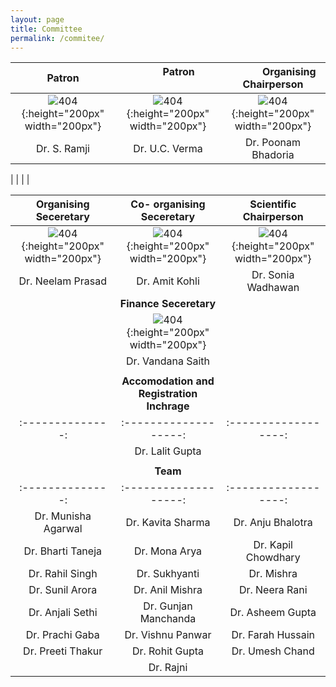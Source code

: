 ```yaml
---
layout: page
title: Committee
permalink: /commitee/
---
```


| **Patron**        |  &nbsp;  &nbsp; &nbsp;&nbsp; &nbsp; &nbsp;  &nbsp; &nbsp; **Patron**  &nbsp; &nbsp; &nbsp;&nbsp; &nbsp; &nbsp; &nbsp; &nbsp; &nbsp; &nbsp; &nbsp;&nbsp; &nbsp; &nbsp;|  &nbsp; &nbsp;&nbsp; &nbsp; &nbsp;&nbsp; &nbsp; **Organising Chairperson**    |
| :--------------: | :-------------------: | :------------------: |
| ![404]({{site.baseurl}}/images/ramji.jpg){:height="200px" width="200px"} |    ![404]({{site.baseurl}}/images/uc.jpg){:height="200px" width="200px"}     | ![404]({{site.baseurl}}/images/poon.png){:height="200px" width="200px"} |
| Dr. S. Ramji |    Dr. U.C. Verma     | Dr. Poonam Bhadoria |  

|              |                       |                     |

| **Organising Seceretary**        |   **Co- organising Seceretary** | **Scientific Chairperson**    |
| :--------------: | :-------------------: | :------------------: |
| ![404]({{site.baseurl}}/images/N.jpg){:height="200px" width="200px"} |    ![404]({{site.baseurl}}/images/s.jpg){:height="200px" width="200px"}     | ![404]({{site.baseurl}}/images/S.jpeg){:height="200px" width="200px"} |
| Dr. Neelam Prasad |    Dr. Amit Kohli    | Dr. Sonia Wadhawan |
| |**Finance Seceretary** | |
| |![404]({{site.baseurl}}/images/V.jpeg){:height="200px" width="200px"} | |
| |Dr. Vandana Saith | |
| | | |
| |**Accomodation and Registration Inchrage** | |
| :--------------: | :-------------------: | :------------------: |
| | Dr. Lalit Gupta| |
| | | | 
| |**Team**  | |
| :--------------: | :-------------------: | :------------------: |
|Dr. Munisha Agarwal| Dr. Kavita Sharma | Dr. Anju Bhalotra |
| Dr. Bharti Taneja| Dr. Mona Arya| Dr. Kapil Chowdhary |
| Dr. Rahil Singh| Dr. Sukhyanti |Dr. Mishra |
| Dr. Sunil Arora| Dr. Anil Mishra| Dr. Neera Rani|
| Dr. Anjali Sethi| Dr. Gunjan Manchanda| Dr. Asheem Gupta |
| Dr. Prachi Gaba| Dr. Vishnu Panwar| Dr. Farah Hussain| 
|Dr. Preeti Thakur  |Dr. Rohit Gupta | Dr. Umesh Chand | 
| |Dr. Rajni  | |
